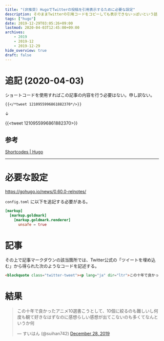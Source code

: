 ```yaml
---
title: "(非推奨) HugoでTwitterの投稿を引用表示するために必要な設定"
description: そのままTwitterの引用コードをコピーしても表示できないっぽいという話
tags: ["hugo"]
date: 2019-12-29T03:05:26+09:00
lastmod: 2020-04-03T12:45:00+09:00
archives:
    - 2019
    - 2019-12
    - 2019-12-29
hide_overview: true
draft: false
---
```


# 追記 (2020-04-03)

ショートコードを使用すればこの記事の内容を行う必要はない。申し訳ない。

```md
{{</*tweet 1210955996861882370*/>}}
```

↓

{{<tweet 1210955996861882370>}}

## 参考

[Shortcodes | Hugo](https://gohugo.io/content-management/shortcodes/#tweet)

---

# 必要な設定

https://gohugo.io/news/0.60.0-relnotes/

`config.toml` に以下を追記する必要がある。

```toml
[markup]
  [markup.goldmark]
    [markup.goldmark.renderer]
      unsafe = true
```

# 記事

その上で記事マークダウンの該当箇所では、Twitter公式の「ツイートを埋め込む」から得られた次のようなコードを記述する。

```html
<blockquote class="twitter-tweet"><p lang="ja" dir="ltr">この十年で良かったアニメ10選書こうとして、10個に絞るのも難しいし何度も観て好きなはずなのに感想らしい感想が出てこないのも多くてなんというか何</p>&mdash; すいはん (@suihan742) <a href="https://twitter.com/suihan742/status/1210955996861882370?ref_src=twsrc%5Etfw">December 28, 2019</a></blockquote> <script async src="https://platform.twitter.com/widgets.js" charset="utf-8"></script>
```

# 結果
<blockquote class="twitter-tweet"><p lang="ja" dir="ltr">この十年で良かったアニメ10選書こうとして、10個に絞るのも難しいし何度も観て好きなはずなのに感想らしい感想が出てこないのも多くてなんというか何</p>&mdash; すいはん (@suihan742) <a href="https://twitter.com/suihan742/status/1210955996861882370?ref_src=twsrc%5Etfw">December 28, 2019</a></blockquote> <script async src="https://platform.twitter.com/widgets.js" charset="utf-8"></script>

